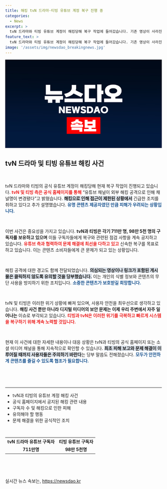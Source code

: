 ```yaml
---
title: 해킹 tvN 드라마·티빙 유튜브 계정 복구 진행 중
categories:
  - News
excerpt: >
  tvN 드라마와 티빙 유튜브 계정이 해킹당해 복구 작업에 들어갔습니다. 기존 영상이 사라진 상태에서, 두 채널은 빠른 복원을 위해 힘쓰고 있습니다. 클릭 주의!
feature_text: >
  tvN 드라마와 티빙 유튜브 계정이 해킹당해 복구 작업에 들어갔습니다. 기존 영상이 사라진 상태에서, 두 채널은 빠른 복원을 위해 힘쓰고 있습니다. 클릭 주의!
image: '/assets/img/newsdao_breakingnews.jpg'
---
```


<p><img src="/assets/img/newsdao_breakingnews.jpg" alt="koreaapp 속보" /></p>

<h2 data-ke-size="size26">tvN 드라마 및 티빙 유튜브 해킹 사건</h2>

<p data-ke-size="size16">&nbsp;</p>

<p>tvN 드라마와 티빙의 공식 유튜브 계정이 해킹당해 현재 복구 작업이 진행되고 있습니다. <b><span style="color: #ee2323;">tvN 및 티빙 측은 공식 홈페이지를 통해</span></b> “유튜브 채널이 외부 해킹 공격으로 인해 채널명이 변경됐다”고 밝혔습니다. <b><span style="background-color: #21538527;">해킹으로 인해 접근이 제한된 상황에서</span></b> 긴급한 조치를 취하고 있다고 추가 설명했습니다. <b><span style="color: #1a5490;">유명 콘텐츠 제공자였던 만큼 피해가 우려되는 상황입니다.</span></b> </p>

<p data-ke-size="size16">&nbsp;</p>

<p>이번 사건은 중요성을 가지고 있습니다. <b>tvN과 티빙은 각기 711만 명, 98만 5천 명의 구독자를 보유하고 있으며</b> 이들 구독자들에게 복구와 관련된 점검 사항을 계속 공지하고 있습니다. <b><span style="color: #ee2323;">유튜브 측과 협력하여 문제 해결에 최선을 다하고 있고</span></b> 신속한 복구를 목표로 하고 있습니다. 이는 콘텐츠 소비자들에게 큰 문제가 되고 있는 상황입니다.</p>

<p data-ke-size="size16">&nbsp;</p>

<p>해킹 공격에 대한 경고도 함께 전달되었습니다. <b><span style="background-color: #21538527;">의심되는 영상이나 링크가 포함된 게시물은 클릭하지 않도록 유의할 것을 당부했습니다.</span></b> 이는 개인의 식별 정보와 콘텐츠의 무단 사용을 방지하기 위한 조치입니다. <b><span style="color: #1a5490;">소중한 콘텐츠가 보호받길 희망합니다.</span></b> </p>

<p data-ke-size="size16">&nbsp;</p>

<p>tvN 및 티빙은 이러한 위기 상황에 빠져 있으며, 사용자 안전을 최우선으로 생각하고 있습니다. <b>해킹 사건 뿐만 아니라 디지털 미디어의 보안 문제는 이제 우리 주변에서 자주 일어나는</b> 이슈로 부각되고 있습니다. <b><span style="color: #ee2323;">티빙과 tvN은 이러한 위기를 극복하고 빠르게 시스템을 복구하기 위해 계속 노력할 것입니다.</span></b></p>

<p data-ke-size="size16">&nbsp;</p>

<p>현재 이 사건에 대한 자세한 내용이나 대응 상황은 tvN과 티빙의 공식 홈페이지 또는 소셜 미디어 채널을 통해 지속적으로 확인할 수 있습니다. <b><span style="background-color: #21538527;">최초 피해 보고와 문제 해결이 이루어질 때까지 사용자들은 주의하기 바란다</span></b>는 당부 말씀도 전해졌습니다. <b><span style="color: #1a5490;">모두가 안전하게 콘텐츠를 즐길 수 있도록 협조가 필요합니다.</span></b> </p>

<p data-ke-size="size16">&nbsp;</p>

<p data-ke-size="size16">&nbsp;</p>

<hr>

<ul>
  <li>tvN과 티빙의 유튜브 계정 해킹 사건</li>
  <li>공식 홈페이지에서 공지된 해킹 관련 내용</li>
  <li>구독자 수 및 해킹으로 인한 피해</li>
  <li>유의해야 할 행동</li>
  <li>문제 해결을 위한 공식적인 조치</li>
</ul>

<p data-ke-size="size16">&nbsp;</p>

<table>
  <tr>
    <td style="text-align: center; height: 17px;"><b>tvN 드라마 유튜브 구독자</b></td>
    <td style="text-align: center; height: 17px;"><b>티빙 유튜브 구독자</b></td>
  </tr>
  <tr>
    <td style="text-align: center; height: 17px;"><b>711만명</b></td>
    <td style="text-align: center; height: 17px;"><b>98만 5천명</b></td>
  </tr>
</table>

<p data-ke-size="size16">&nbsp;</p> 

<p data-ke-size="size16">&nbsp;</p>
실시간 뉴스 속보는, <a href="https://newsdao.kr" rel="dofollow">https://newsdao.kr</a>


